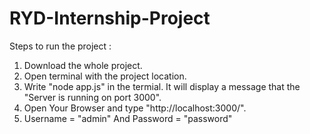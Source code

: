 # RYD-Internship-Project
Steps to run the project : 
1. Download the whole project.
2. Open terminal with the project location.
3. Write "node app.js" in the termial. It will display a message that the "Server is running on port 3000". 
4. Open Your Browser and type "http://localhost:3000/".
5. Username = "admin" And Password = "password"
